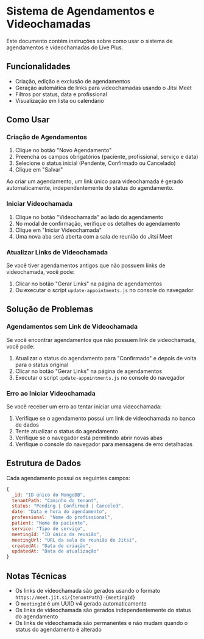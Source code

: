 # Sistema de Agendamentos e Videochamadas

Este documento contém instruções sobre como usar o sistema de agendamentos e videochamadas do Live Plus.

## Funcionalidades

- Criação, edição e exclusão de agendamentos
- Geração automática de links para videochamadas usando o Jitsi Meet
- Filtros por status, data e profissional
- Visualização em lista ou calendário

## Como Usar

### Criação de Agendamentos

1. Clique no botão "Novo Agendamento"
2. Preencha os campos obrigatórios (paciente, profissional, serviço e data)
3. Selecione o status inicial (Pendente, Confirmado ou Cancelado)
4. Clique em "Salvar"

Ao criar um agendamento, um link único para videochamada é gerado automaticamente, independentemente do status do agendamento.

### Iniciar Videochamada

1. Clique no botão "Videochamada" ao lado do agendamento
2. No modal de confirmação, verifique os detalhes do agendamento
3. Clique em "Iniciar Videochamada"
4. Uma nova aba será aberta com a sala de reunião do Jitsi Meet

### Atualizar Links de Videochamada

Se você tiver agendamentos antigos que não possuem links de videochamada, você pode:

1. Clicar no botão "Gerar Links" na página de agendamentos
2. Ou executar o script `update-appointments.js` no console do navegador

## Solução de Problemas

### Agendamentos sem Link de Videochamada

Se você encontrar agendamentos que não possuem link de videochamada, você pode:

1. Atualizar o status do agendamento para "Confirmado" e depois de volta para o status original
2. Clicar no botão "Gerar Links" na página de agendamentos
3. Executar o script `update-appointments.js` no console do navegador

### Erro ao Iniciar Videochamada

Se você receber um erro ao tentar iniciar uma videochamada:

1. Verifique se o agendamento possui um link de videochamada no banco de dados
2. Tente atualizar o status do agendamento
3. Verifique se o navegador está permitindo abrir novas abas
4. Verifique o console do navegador para mensagens de erro detalhadas

## Estrutura de Dados

Cada agendamento possui os seguintes campos:

```javascript
{
  _id: "ID único do MongoDB",
  tenantPath: "Caminho do tenant",
  status: "Pending | Confirmed | Canceled",
  date: "Data e hora do agendamento",
  professional: "Nome do profissional",
  patient: "Nome do paciente",
  service: "Tipo de serviço",
  meetingId: "ID único da reunião",
  meetingUrl: "URL da sala de reunião do Jitsi",
  createdAt: "Data de criação",
  updatedAt: "Data de atualização"
}
```

## Notas Técnicas

- Os links de videochamada são gerados usando o formato `https://meet.jit.si/{tenantPath}-{meetingId}`
- O `meetingId` é um UUID v4 gerado automaticamente
- Os links de videochamada são gerados independentemente do status do agendamento
- Os links de videochamada são permanentes e não mudam quando o status do agendamento é alterado 